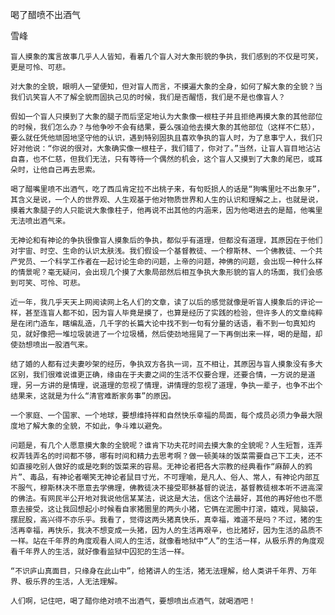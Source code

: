 喝了醋喷不出酒气

雪峰


    盲人摸象的寓言故事几乎人人皆知，看着几个盲人对大象形貌的争执，我们感到的不仅是可笑，更是可怜、可悲。

    对大象的全貌，眼明人一望便知，但对盲人而言，不摸遍大象的全身，如何了解大象的全貌？当我们讥笑盲人不了解全貌而固执己见的时候，我们是否醒悟，我们是不是也像盲人？

    假如一个盲人只摸到了大象的腿子而后坚定地认为大象像一根柱子并且拒绝再摸大象的其他部位的时候，我们怎么办？与他争吵不会有结果，要么强迫他去摸大象的其他部位（这样不仁慈），要么就任凭他顽固地坚守他的认识，遇到特别固执且喜欢争执的盲人时，为了息事宁人，我们只好对他说：“你说的很对，大象确实像一根柱子，我们错了，你对了。”当然，让盲人盲目地沾沾自喜，也不仁慈，但我们无法，只有等待一个偶然的机会，这个盲人又摸到了大象的尾巴，或耳朵时，让他自己再去思索。

    喝了醋嘴里喷不出酒气，吃了西瓜肯定拉不出桃子来，有句贬损人的话是“狗嘴里吐不出象牙”，其含义是说，一个人的世界观、人生观基于他对物质世界和人生的认识和理解之上，也就是说，摸着大象腿子的人只能说大象像柱子，他再说不出其他的内涵来，因为他喝进去的是醋，他嘴里无法喷出酒气来。

    无神论和有神论的争执很像盲人摸象后的争执，都似乎有道理，但都没有道理，其原因在于他们对宇宙、时空、生命的认识太肤浅。我们假设一个基督教徒、一个穆斯林、一个佛教徒、一个共产党员、一个科学工作者在一起讨论生命的问题，上帝的问题，神佛的问题，会出现一种什么样的情景呢？毫无疑问，会出现几个摸了大象局部然后相互争执大象形貌的盲人的场面，我们会感到可笑、可怜、可悲。

    近一年，我几乎天天上网阅读网上名人们的文章，读了以后的感觉就像是听盲人摸象后的评论一样，甚至连盲人都不如，因为盲人毕竟是摸了，也算是经历了实践的检验，但许多人的文章纯粹是在闭门造车，瞎编乱造，几千字的长篇大论中找不到一句有分量的话语，看不到一句真知灼见，就好像把一堆垃圾装进了一个垃圾桶，然后使劲地摇晃了一下再倒出来一样，喝的是醋，却使劲想喷出一股酒气来。

    结了婚的人都有过夫妻吵架的经历，争执双方各执一词，互不相让，其原因与盲人摸象没有多大区别，我们很难说谁更正确，缘由在于夫妻之间的生活不仅要合理，还要合情，一方说的是道理，另一方讲的是情理，说道理的忽视了情理，讲情理的忽视了道理，争执一辈子，也争不出个结果来，这就是为什么“清官难断家务事”的原因。

    一个家庭、一个国家、一个地球，要想维持祥和自然快乐幸福的局面，每个成员必须力争最大限度地了解大象的全貌，不如此，争斗难以避免。

    问题是，有几个人愿意摸大象的全貌呢？谁肯下功夫花时间去摸大象的全貌呢？人生短暂，连弄权弄钱弄名的时间都不够，哪有时间和精力去思考啊？做一顿美味的饭菜需要自己下工夫，还不如直接吃别人做好的或是吃剩的饭菜来的容易。无神论者把各大宗教的经典看作“麻醉人的鸦片”、毒品，有神论者嘲笑无神论者鼠目寸光，不可理喻，是凡人、俗人、常人，有神论内部互不服气，穆斯林决不愿意去学佛理，佛教徒决不接受耶稣基督的说法，基督教徒根本听不进高深的佛法。有网民半公开地对我说他信某某法，说这是大法，信这个法最好，其他的再好他也不愿意去接受，这让我回想起小时候看自家猪圈里的两头小猪，它俩在泥圈中打滚，嬉戏，晃脑袋，摆屁股，高兴得不亦乐乎。我看了，觉得这两头猪真快乐，真幸福，难道不是吗？不过，猪的生活再幸福，再快乐，我决不想变成一头猪，因为人的生活再艰辛，也比猪好，因为生活的品质不一样。站在千年界的角度观看人间人的生活，就像看地狱中“人”的生活一样，从极乐界的角度观看千年界人的生活，就好像看监狱中囚犯的生活一样。

    “不识庐山真面目，只缘身在此山中”，给猪讲人的生活，猪无法理解，给人类讲千年界、万年界、极乐界的生活，人无法理解。

    人们啊，记住吧，喝了醋你绝对喷不出酒气，要想喷出点酒气，就喝酒吧！



